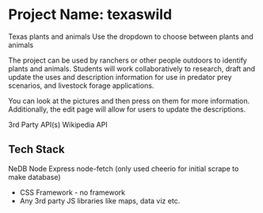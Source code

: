 # Project Name: texaswild
Texas plants and animals
Use the dropdown to choose between plants and animals

The project can be used by ranchers or other people outdoors to identify plants and animals.  Students will work collaboratively to research, draft and update the uses and description information for use in predator prey scenarios, and livestock forage applications.

You can look at the pictures and then press on them for more information.  Additionally, the edit page will allow for users to update the descriptions.

3rd Party API(s) Wikipedia API

## Tech Stack

NeDB
Node
Express
node-fetch
(only used cheerio for initial scrape to make database)
* CSS Framework - no framework
* Any 3rd party JS libraries like maps, data viz etc.
